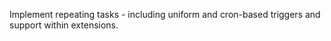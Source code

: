 Implement repeating tasks - including uniform and cron-based triggers and support within extensions.
